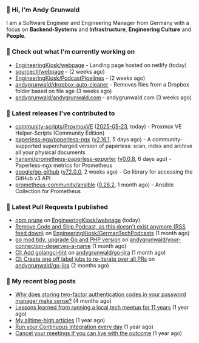 ### 👋 Hi, I'm Andy Grunwald

I am a Software Engineer and Engineering Manager from Germany with a focus on **Backend-Systems** and **Infrastructure**, **Engineering Culture** and **People**.

### 👷 Check out what I'm currently working on


- [EngineeringKiosk/webpage](https://github.com/EngineeringKiosk/webpage) - Landing page hosted on netlify (today)
- [sourcectl/webpage](https://github.com/sourcectl/webpage) -  (2 weeks ago)
- [EngineeringKiosk/PodcastPipelines](https://github.com/EngineeringKiosk/PodcastPipelines) -  (2 weeks ago)
- [andygrunwald/dropbox-auto-cleaner](https://github.com/andygrunwald/dropbox-auto-cleaner) - Removes files from a Dropbox folder based on file age (3 weeks ago)
- [andygrunwald/andygrunwald.com](https://github.com/andygrunwald/andygrunwald.com) - andygrunwald.com (3 weeks ago)

### 🔭 Latest releases I've contributed to


- [community-scripts/ProxmoxVE](https://github.com/community-scripts/ProxmoxVE) ([2025-05-23](https://github.com/community-scripts/ProxmoxVE/releases/tag/2025-05-23), today) - Proxmox VE Helper-Scripts (Community Edition) 
- [paperless-ngx/paperless-ngx](https://github.com/paperless-ngx/paperless-ngx) ([v2.16.1](https://github.com/paperless-ngx/paperless-ngx/releases/tag/v2.16.1), 5 days ago) - A community-supported supercharged version of paperless: scan, index and archive all your physical documents
- [hansmi/prometheus-paperless-exporter](https://github.com/hansmi/prometheus-paperless-exporter) ([v0.0.8](https://github.com/hansmi/prometheus-paperless-exporter/releases/tag/v0.0.8), 6 days ago) - Paperless-ngx metrics for Prometheus
- [google/go-github](https://github.com/google/go-github) ([v72.0.0](https://github.com/google/go-github/releases/tag/v72.0.0), 2 weeks ago) - Go library for accessing the GitHub v3 API
- [prometheus-community/ansible](https://github.com/prometheus-community/ansible) ([0.26.2](https://github.com/prometheus-community/ansible/releases/tag/0.26.2), 1 month ago) - Ansible Collection for Prometheus

### 🔨 Latest Pull Requests I published


- [npm prune](https://github.com/EngineeringKiosk/webpage/pull/1063) on [EngineeringKiosk/webpage](https://github.com/EngineeringKiosk/webpage) (today)
- [Remove Code and Ship Podcast, as this doesn&#39;t exist anymore (RSS feed down)](https://github.com/EngineeringKiosk/GermanTechPodcasts/pull/333) on [EngineeringKiosk/GermanTechPodcasts](https://github.com/EngineeringKiosk/GermanTechPodcasts) (1 month ago)
- [go mod tidy, upgrade Go and PHP version](https://github.com/andygrunwald/your-connection-deserves-a-name/pull/161) on [andygrunwald/your-connection-deserves-a-name](https://github.com/andygrunwald/your-connection-deserves-a-name) (1 month ago)
- [CI: Add golangci-lint](https://github.com/andygrunwald/go-jira/pull/712) on [andygrunwald/go-jira](https://github.com/andygrunwald/go-jira) (1 month ago)
- [CI: Create one off label jobs to re-iterate over all PRs](https://github.com/andygrunwald/go-jira/pull/711) on [andygrunwald/go-jira](https://github.com/andygrunwald/go-jira) (2 months ago)

### 📝 My recent blog posts


- [Why does storing two-factor authentication codes in your password manager make sense?](https://andygrunwald.com/blog/why-does-storing-two-factor-authentication-codes-in-your-password-manager-make-sense/) (4 months ago)
- [Lessons learned from running a local tech meetup for 11 years](https://andygrunwald.com/blog/lessons-learned-from-running-a-local-tech-meetup-for-11-years/) (1 year ago)
- [My alltime-high articles](https://andygrunwald.com/blog/my-all-time-high-articles/) (1 year ago)
- [Run your Continuous Integration every day](https://andygrunwald.com/blog/run-your-continuous-integration-every-day/) (1 year ago)
- [Cancel your meetings if you can live with the outcome](https://andygrunwald.com/blog/cancel-your-meetings-if-you-can-live-with-the-outcome/) (1 year ago)
